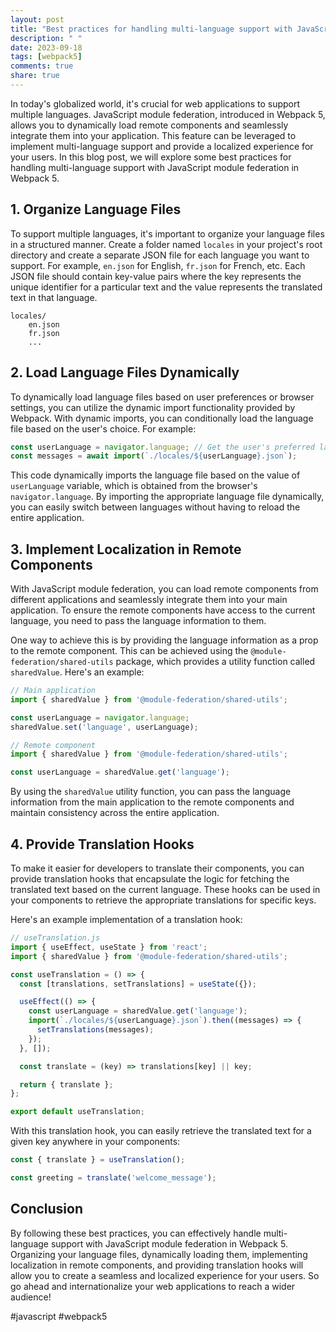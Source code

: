 ```yaml
---
layout: post
title: "Best practices for handling multi-language support with JavaScript Module Federation in Webpack 5"
description: " "
date: 2023-09-18
tags: [webpack5]
comments: true
share: true
---
```


In today's globalized world, it's crucial for web applications to support multiple languages. JavaScript module federation, introduced in Webpack 5, allows you to dynamically load remote components and seamlessly integrate them into your application. This feature can be leveraged to implement multi-language support and provide a localized experience for your users. In this blog post, we will explore some best practices for handling multi-language support with JavaScript module federation in Webpack 5.

## 1. Organize Language Files

To support multiple languages, it's important to organize your language files in a structured manner. Create a folder named `locales` in your project's root directory and create a separate JSON file for each language you want to support. For example, `en.json` for English, `fr.json` for French, etc. Each JSON file should contain key-value pairs where the key represents the unique identifier for a particular text and the value represents the translated text in that language.

```
locales/
    en.json
    fr.json
    ...
```

## 2. Load Language Files Dynamically

To dynamically load language files based on user preferences or browser settings, you can utilize the dynamic import functionality provided by Webpack. With dynamic imports, you can conditionally load the language file based on the user's choice. For example:

```javascript
const userLanguage = navigator.language; // Get the user's preferred language
const messages = await import(`./locales/${userLanguage}.json`);
```

This code dynamically imports the language file based on the value of `userLanguage` variable, which is obtained from the browser's `navigator.language`. By importing the appropriate language file dynamically, you can easily switch between languages without having to reload the entire application.

## 3. Implement Localization in Remote Components

With JavaScript module federation, you can load remote components from different applications and seamlessly integrate them into your main application. To ensure the remote components have access to the current language, you need to pass the language information to them.

One way to achieve this is by providing the language information as a prop to the remote component. This can be achieved using the `@module-federation/shared-utils` package, which provides a utility function called `sharedValue`. Here's an example:

```javascript
// Main application
import { sharedValue } from '@module-federation/shared-utils';

const userLanguage = navigator.language;
sharedValue.set('language', userLanguage);
```

```javascript
// Remote component
import { sharedValue } from '@module-federation/shared-utils';

const userLanguage = sharedValue.get('language');
```

By using the `sharedValue` utility function, you can pass the language information from the main application to the remote components and maintain consistency across the entire application.

## 4. Provide Translation Hooks

To make it easier for developers to translate their components, you can provide translation hooks that encapsulate the logic for fetching the translated text based on the current language. These hooks can be used in your components to retrieve the appropriate translations for specific keys.

Here's an example implementation of a translation hook:

```javascript
// useTranslation.js
import { useEffect, useState } from 'react';
import { sharedValue } from '@module-federation/shared-utils';

const useTranslation = () => {
  const [translations, setTranslations] = useState({});

  useEffect(() => {
    const userLanguage = sharedValue.get('language');
    import(`./locales/${userLanguage}.json`).then((messages) => {
      setTranslations(messages);
    });
  }, []);

  const translate = (key) => translations[key] || key;

  return { translate };
};

export default useTranslation;
```

With this translation hook, you can easily retrieve the translated text for a given key anywhere in your components:

```javascript
const { translate } = useTranslation();

const greeting = translate('welcome_message');
```

## Conclusion

By following these best practices, you can effectively handle multi-language support with JavaScript module federation in Webpack 5. Organizing your language files, dynamically loading them, implementing localization in remote components, and providing translation hooks will allow you to create a seamless and localized experience for your users. So go ahead and internationalize your web applications to reach a wider audience!

#javascript #webpack5